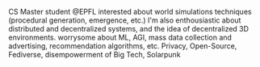 CS Master student @EPFL
interested about world simulations techniques (procedural generation, emergence, etc.)
I'm also enthousiastic about distributed and decentralized systems, and the idea of decentralized 3D environments.
worrysome about ML, AGI, mass data collection and advertising, recommendation algorithms, etc.
Privacy, Open-Source, Fediverse, disempowerment of Big Tech,
Solarpunk
